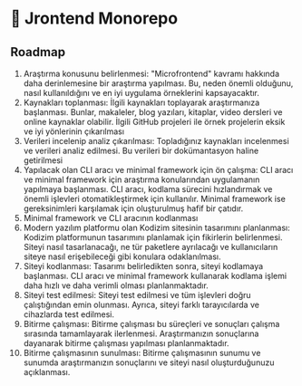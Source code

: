 # 🐣 Jrontend Monorepo


## Roadmap 

1. Araştırma konusunu belirlenmesi: "Microfrontend" kavramı hakkında daha derinlemesine bir araştırma yapılması. Bu, neden önemli olduğunu, nasıl kullanıldığını ve en iyi uygulama örneklerini kapsayacaktır.
2. Kaynakları toplanması: İlgili kaynakları toplayarak araştırmanıza başlanması. Bunlar, makaleler, blog yazıları, kitaplar, video dersleri ve online kaynaklar olabilir. İlgili GitHub projeleri ile örnek projelerin eksik ve iyi yönlerinin çıkarılması
3. Verileri incelenip analiz çıkarılması: Topladığınız kaynakları incelenmesi ve verileri analiz edilmesi. Bu verileri bir dokümantasyon haline getirilmesi
4. Yapılacak olan CLI aracı ve minimal framework için ön çalışma: CLI aracı ve minimal framework için araştırma konularından uygulamanın yapılmaya başlanması. CLI aracı, kodlama sürecini hızlandırmak ve önemli işlevleri otomatikleştirmek için kullanılır. Minimal framework ise gereksinimleri karşılamak için oluşturulmuş hafif bir çatıdır.
5. Minimal framework ve CLI aracının kodlanması
6. Modern yazılım platformu olan Kodizim sitesinin tasarımını planlanması: Kodizim platformunun tasarımını planlamak için fikirlerin belirlenmesi. Siteyi nasıl tasarlanacağı, ne tür paketlere ayrılacağı ve kullanıcıların siteye nasıl erişebileceği gibi konulara odaklanılması.
7. Siteyi kodlanması: Tasarımı belirledikten sonra, siteyi kodlamaya başlanması. CLI aracı ve minimal framework kullanarak kodlama işlemi daha hızlı ve daha verimli olması planlanmaktadır.
8. Siteyi test edilmesi: Siteyi test edilmesi ve tüm işlevleri doğru çalıştığından emin olunması. Ayrıca, siteyi farklı tarayıcılarda ve cihazlarda test edilmesi.
9. Bitirme çalışması: Bitirme çalışması bu süreçleri ve sonuçları çalışma sırasında tamamlayarak ilerlenmesi. Araştırmanızın sonuçlarına dayanarak bitirme çalışması yapılması planlanmaktadır.
10. Bitirme çalışmasının sunulması: Bitirme çalışmasının sunumu ve sunumda araştırmanızın sonuçlarını ve siteyi nasıl oluşturduğunuzu açıklanması.

